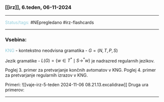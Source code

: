 ### [[irz]], 6.teden, 06-11-2024
---

<font color="#92cddc">Status/tags:</font> #NEpregledano #irz-flashcards 

---

### Vsebina:

<font color="#92cddc">KNG</font> - kontekstno neodvisna gramatika - $G = (N, T, P, S)$

Jezik gramatike - $L(G) = \{w \in T^* \mid S \rightarrow^* w\}$ je nadrazred regularnih jezikov. 

Poglej 3. primer za pretvarjanje končnih avtomatov v KNG.
Poglej 4. primer za pretvarjanje regularnih izrazov v KNG.

Primeri: ![[vaje-irz-5-teden 2024-11-06 08.21.13.excalidraw]]
Druga ura primerov: 

---
